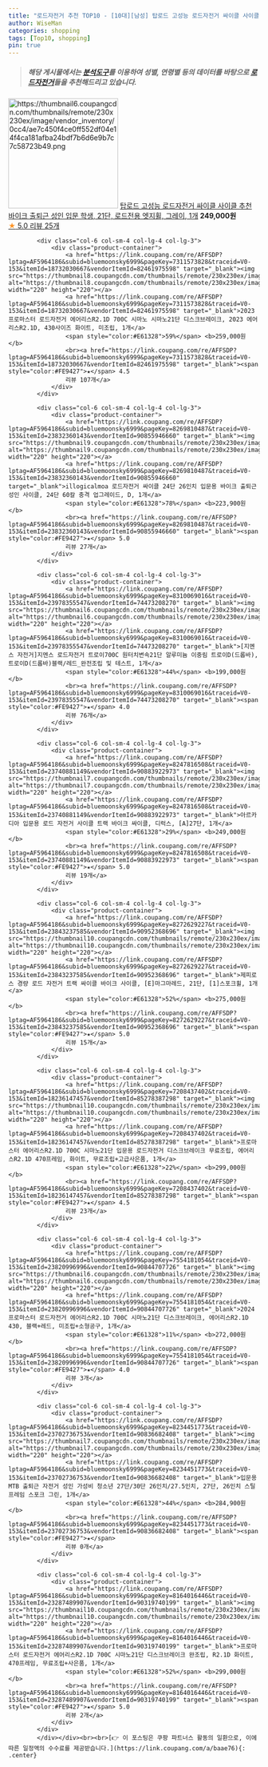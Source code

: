 ```yaml
---
title: "로드자전거 추천 TOP10 - [10대][남성] 탑로드 고성능 로드자전거 싸이클 사이클 추천 바이크 출퇴근 성인 입문 학생, 21단, 로드전용 엣지휠, 그레이, 1개"
author: WiseMan
categories: shopping
tags: [Top10, shopping]
pin: true
---
```


> ##### 해당 게시물에서는 [**분석도구**](https://itemscout.io/)를 이용하여 **성별**, **연령별** 등의 데이터를 바탕으로 [**로드자전거**](https://link.coupang.com/a/baae76)들을 추천해드리고 있습니다.
<div class="container"><div class="row">
            <div class="col-6 col-sm-4 col-lg-4 col-lg-3">
                <div class="product-container">
                    <a href="https://link.coupang.com/re/AFFSDP?lptag=AF5964186&subid=bluemoonsky6999&pageKey=8293211441&traceid=V0-153&itemId=23926979958&vendorItemId=90949152746" target="_blank"><img src="https://thumbnail6.coupangcdn.com/thumbnails/remote/230x230ex/image/vendor_inventory/0cc4/ae7c450f4ce0ff552df04e14f4ca181afba24bdf7b6d6e9b7c7c58723b49.png" alt="https://thumbnail6.coupangcdn.com/thumbnails/remote/230x230ex/image/vendor_inventory/0cc4/ae7c450f4ce0ff552df04e14f4ca181afba24bdf7b6d6e9b7c7c58723b49.png" width="220" height="220"></a>
                    <a href="https://link.coupang.com/re/AFFSDP?lptag=AF5964186&subid=bluemoonsky6999&pageKey=8293211441&traceid=V0-153&itemId=23926979958&vendorItemId=90949152746" target="_blank">탑로드 고성능 로드자전거 싸이클 사이클 추천 바이크 출퇴근 성인 입문 학생, 21단, 로드전용 엣지휠, 그레이, 1개</a>
                    <span style="color:#E61328"></span> <b>249,000원</b>
                    <br><a href="https://link.coupang.com/re/AFFSDP?lptag=AF5964186&subid=bluemoonsky6999&pageKey=8293211441&traceid=V0-153&itemId=23926979958&vendorItemId=90949152746" target="_blank"><span style="color:#FE9427">★</span> 5.0
                    리뷰 25개</a>
                </div>
            </div>
            
            <div class="col-6 col-sm-4 col-lg-4 col-lg-3">
                <div class="product-container">
                    <a href="https://link.coupang.com/re/AFFSDP?lptag=AF5964186&subid=bluemoonsky6999&pageKey=7311573828&traceid=V0-153&itemId=18732030667&vendorItemId=82461975598" target="_blank"><img src="https://thumbnail8.coupangcdn.com/thumbnails/remote/230x230ex/image/vendor_inventory/cced/53c5f8ef2d56983d89d969f4b0f43f44cfd1799841c2070e3e28b5d2067b.jpg" alt="https://thumbnail8.coupangcdn.com/thumbnails/remote/230x230ex/image/vendor_inventory/cced/53c5f8ef2d56983d89d969f4b0f43f44cfd1799841c2070e3e28b5d2067b.jpg" width="220" height="220"></a>
                    <a href="https://link.coupang.com/re/AFFSDP?lptag=AF5964186&subid=bluemoonsky6999&pageKey=7311573828&traceid=V0-153&itemId=18732030667&vendorItemId=82461975598" target="_blank">2023 프로마스터 로드자전거 에어리스R2.1D 700C 시마노 시마노21단 디스크브레이크, 2023 에어리스R2.1D, 430사이즈 화이트, 미조립, 1개</a>
                    <span style="color:#E61328">59%</span> <b>259,000원</b>
                    <br><a href="https://link.coupang.com/re/AFFSDP?lptag=AF5964186&subid=bluemoonsky6999&pageKey=7311573828&traceid=V0-153&itemId=18732030667&vendorItemId=82461975598" target="_blank"><span style="color:#FE9427">★</span> 4.5
                    리뷰 107개</a>
                </div>
            </div>
            
            <div class="col-6 col-sm-4 col-lg-4 col-lg-3">
                <div class="product-container">
                    <a href="https://link.coupang.com/re/AFFSDP?lptag=AF5964186&subid=bluemoonsky6999&pageKey=8269810487&traceid=V0-153&itemId=23832360143&vendorItemId=90855946660" target="_blank"><img src="https://thumbnail9.coupangcdn.com/thumbnails/remote/230x230ex/image/vendor_inventory/5994/e3d560405ec6bc23db0336cc2a5ae96c45cf7c1e2ac195a57b0fb2a041ff.png" alt="https://thumbnail9.coupangcdn.com/thumbnails/remote/230x230ex/image/vendor_inventory/5994/e3d560405ec6bc23db0336cc2a5ae96c45cf7c1e2ac195a57b0fb2a041ff.png" width="220" height="220"></a>
                    <a href="https://link.coupang.com/re/AFFSDP?lptag=AF5964186&subid=bluemoonsky6999&pageKey=8269810487&traceid=V0-153&itemId=23832360143&vendorItemId=90855946660" target="_blank">illogicalmoa 로드자전거 싸이클 24단 26인치 입문용 바이크 출퇴근 성인 사이클, 24단 60칼 충격 업그레이드, D, 1개</a>
                    <span style="color:#E61328">78%</span> <b>223,900원</b>
                    <br><a href="https://link.coupang.com/re/AFFSDP?lptag=AF5964186&subid=bluemoonsky6999&pageKey=8269810487&traceid=V0-153&itemId=23832360143&vendorItemId=90855946660" target="_blank"><span style="color:#FE9427">★</span> 5.0
                    리뷰 27개</a>
                </div>
            </div>
            
            <div class="col-6 col-sm-4 col-lg-4 col-lg-3">
                <div class="product-container">
                    <a href="https://link.coupang.com/re/AFFSDP?lptag=AF5964186&subid=bluemoonsky6999&pageKey=8310069016&traceid=V0-153&itemId=23978355547&vendorItemId=74473208270" target="_blank"><img src="https://thumbnail6.coupangcdn.com/thumbnails/remote/230x230ex/image/vendor_inventory/accd/88d4e86834fdf3f0083d90f2735391441faac7756f9d638db92fbf479c74.jpg" alt="https://thumbnail6.coupangcdn.com/thumbnails/remote/230x230ex/image/vendor_inventory/accd/88d4e86834fdf3f0083d90f2735391441faac7756f9d638db92fbf479c74.jpg" width="220" height="220"></a>
                    <a href="https://link.coupang.com/re/AFFSDP?lptag=AF5964186&subid=bluemoonsky6999&pageKey=8310069016&traceid=V0-153&itemId=23978355547&vendorItemId=74473208270" target="_blank">[지멘스 자전거]지멘스 로드자전거 트로이700C 원터치변속21단 알루미늄 이중림 트로이D(드롭바), 트로이D(드롭바)블랙/레드_완전조립 및 테스트, 1개</a>
                    <span style="color:#E61328">44%</span> <b>199,000원</b>
                    <br><a href="https://link.coupang.com/re/AFFSDP?lptag=AF5964186&subid=bluemoonsky6999&pageKey=8310069016&traceid=V0-153&itemId=23978355547&vendorItemId=74473208270" target="_blank"><span style="color:#FE9427">★</span> 4.0
                    리뷰 76개</a>
                </div>
            </div>
            
            <div class="col-6 col-sm-4 col-lg-4 col-lg-3">
                <div class="product-container">
                    <a href="https://link.coupang.com/re/AFFSDP?lptag=AF5964186&subid=bluemoonsky6999&pageKey=8247816508&traceid=V0-153&itemId=23740881149&vendorItemId=90883922973" target="_blank"><img src="https://thumbnail7.coupangcdn.com/thumbnails/remote/230x230ex/image/vendor_inventory/c270/7d4d780277cdeab3fce3c034b8da4a7abefe1515cf05dbc346b5ff1c6c14.png" alt="https://thumbnail7.coupangcdn.com/thumbnails/remote/230x230ex/image/vendor_inventory/c270/7d4d780277cdeab3fce3c034b8da4a7abefe1515cf05dbc346b5ff1c6c14.png" width="220" height="220"></a>
                    <a href="https://link.coupang.com/re/AFFSDP?lptag=AF5964186&subid=bluemoonsky6999&pageKey=8247816508&traceid=V0-153&itemId=23740881149&vendorItemId=90883922973" target="_blank">아르카디아 입문용 로드 자전거 사이클 트랙 바이크 싸이클, 디럭스, [A]27단, 1개</a>
                    <span style="color:#E61328">29%</span> <b>249,000원</b>
                    <br><a href="https://link.coupang.com/re/AFFSDP?lptag=AF5964186&subid=bluemoonsky6999&pageKey=8247816508&traceid=V0-153&itemId=23740881149&vendorItemId=90883922973" target="_blank"><span style="color:#FE9427">★</span> 5.0
                    리뷰 19개</a>
                </div>
            </div>
            
            <div class="col-6 col-sm-4 col-lg-4 col-lg-3">
                <div class="product-container">
                    <a href="https://link.coupang.com/re/AFFSDP?lptag=AF5964186&subid=bluemoonsky6999&pageKey=8272629227&traceid=V0-153&itemId=23843237585&vendorItemId=90952368696" target="_blank"><img src="https://thumbnail10.coupangcdn.com/thumbnails/remote/230x230ex/image/vendor_inventory/6dfc/497b12176511b3744525ec12326100ab1c52adc065c01b65a5c252c6eb46.png" alt="https://thumbnail10.coupangcdn.com/thumbnails/remote/230x230ex/image/vendor_inventory/6dfc/497b12176511b3744525ec12326100ab1c52adc065c01b65a5c252c6eb46.png" width="220" height="220"></a>
                    <a href="https://link.coupang.com/re/AFFSDP?lptag=AF5964186&subid=bluemoonsky6999&pageKey=8272629227&traceid=V0-153&itemId=23843237585&vendorItemId=90952368696" target="_blank">제피로스 경량 로드 자전거 트랙 싸이클 바이크 사이클, [E]마그마레드, 21단, [1]스포크휠, 1개</a>
                    <span style="color:#E61328">52%</span> <b>275,000원</b>
                    <br><a href="https://link.coupang.com/re/AFFSDP?lptag=AF5964186&subid=bluemoonsky6999&pageKey=8272629227&traceid=V0-153&itemId=23843237585&vendorItemId=90952368696" target="_blank"><span style="color:#FE9427">★</span> 5.0
                    리뷰 15개</a>
                </div>
            </div>
            
            <div class="col-6 col-sm-4 col-lg-4 col-lg-3">
                <div class="product-container">
                    <a href="https://link.coupang.com/re/AFFSDP?lptag=AF5964186&subid=bluemoonsky6999&pageKey=7208437402&traceid=V0-153&itemId=18236147457&vendorItemId=85278387298" target="_blank"><img src="https://thumbnail10.coupangcdn.com/thumbnails/remote/230x230ex/image/vendor_inventory/ec8c/0942f88efd93c5aa7f0edbd46bb7cb9eaab8568bc5202335b9c8304f5785.png" alt="https://thumbnail10.coupangcdn.com/thumbnails/remote/230x230ex/image/vendor_inventory/ec8c/0942f88efd93c5aa7f0edbd46bb7cb9eaab8568bc5202335b9c8304f5785.png" width="220" height="220"></a>
                    <a href="https://link.coupang.com/re/AFFSDP?lptag=AF5964186&subid=bluemoonsky6999&pageKey=7208437402&traceid=V0-153&itemId=18236147457&vendorItemId=85278387298" target="_blank">프로마스터 에어리스R2.1D 700C 시마노21단 입문용 로드자전거 디스크브레이크 무료조립, 에어리스R2.1D 470프레임, 화이트, 무료조립+고급사은품, 1개</a>
                    <span style="color:#E61328">22%</span> <b>299,000원</b>
                    <br><a href="https://link.coupang.com/re/AFFSDP?lptag=AF5964186&subid=bluemoonsky6999&pageKey=7208437402&traceid=V0-153&itemId=18236147457&vendorItemId=85278387298" target="_blank"><span style="color:#FE9427">★</span> 4.5
                    리뷰 23개</a>
                </div>
            </div>
            
            <div class="col-6 col-sm-4 col-lg-4 col-lg-3">
                <div class="product-container">
                    <a href="https://link.coupang.com/re/AFFSDP?lptag=AF5964186&subid=bluemoonsky6999&pageKey=7554181054&traceid=V0-153&itemId=23820996996&vendorItemId=90844707726" target="_blank"><img src="https://thumbnail6.coupangcdn.com/thumbnails/remote/230x230ex/image/vendor_inventory/adbf/600c4dc0fadcbde8f44746e1365553d55398e43819f9e0536eb493474052.jpg" alt="https://thumbnail6.coupangcdn.com/thumbnails/remote/230x230ex/image/vendor_inventory/adbf/600c4dc0fadcbde8f44746e1365553d55398e43819f9e0536eb493474052.jpg" width="220" height="220"></a>
                    <a href="https://link.coupang.com/re/AFFSDP?lptag=AF5964186&subid=bluemoonsky6999&pageKey=7554181054&traceid=V0-153&itemId=23820996996&vendorItemId=90844707726" target="_blank">2024 프로마스터 로드자전거 에어리스R2.1D 700C 시마노21단 디스크브레이크, 에어리스R2.1D 430, 블랙+레드, 미조립+소형공구, 1개</a>
                    <span style="color:#E61328">11%</span> <b>272,000원</b>
                    <br><a href="https://link.coupang.com/re/AFFSDP?lptag=AF5964186&subid=bluemoonsky6999&pageKey=7554181054&traceid=V0-153&itemId=23820996996&vendorItemId=90844707726" target="_blank"><span style="color:#FE9427">★</span> 4.0
                    리뷰 3개</a>
                </div>
            </div>
            
            <div class="col-6 col-sm-4 col-lg-4 col-lg-3">
                <div class="product-container">
                    <a href="https://link.coupang.com/re/AFFSDP?lptag=AF5964186&subid=bluemoonsky6999&pageKey=8234451773&traceid=V0-153&itemId=23702736753&vendorItemId=90836682408" target="_blank"><img src="https://thumbnail7.coupangcdn.com/thumbnails/remote/230x230ex/image/vendor_inventory/d126/d72b2fd371aa90bcfd66d3963fafbd8121ac2d0c9b1373d0df8fb199203a.jpg" alt="https://thumbnail7.coupangcdn.com/thumbnails/remote/230x230ex/image/vendor_inventory/d126/d72b2fd371aa90bcfd66d3963fafbd8121ac2d0c9b1373d0df8fb199203a.jpg" width="220" height="220"></a>
                    <a href="https://link.coupang.com/re/AFFSDP?lptag=AF5964186&subid=bluemoonsky6999&pageKey=8234451773&traceid=V0-153&itemId=23702736753&vendorItemId=90836682408" target="_blank">입문용 MTB 출퇴근 자전거 성인 가성비 청소년 27단/30단 26인치/27.5인치, 27단, 26인치 스틸 프레임 스포크 그린, 1개</a>
                    <span style="color:#E61328">44%</span> <b>284,900원</b>
                    <br><a href="https://link.coupang.com/re/AFFSDP?lptag=AF5964186&subid=bluemoonsky6999&pageKey=8234451773&traceid=V0-153&itemId=23702736753&vendorItemId=90836682408" target="_blank"><span style="color:#FE9427">★</span> 
                    리뷰 0개</a>
                </div>
            </div>
            
            <div class="col-6 col-sm-4 col-lg-4 col-lg-3">
                <div class="product-container">
                    <a href="https://link.coupang.com/re/AFFSDP?lptag=AF5964186&subid=bluemoonsky6999&pageKey=8164016446&traceid=V0-153&itemId=23287489907&vendorItemId=90319740199" target="_blank"><img src="https://thumbnail10.coupangcdn.com/thumbnails/remote/230x230ex/image/vendor_inventory/a69b/470d70b7dd544f1d046dfe2f6663e40dc9c3717d42971393e1ec7a5cdd4e.png" alt="https://thumbnail10.coupangcdn.com/thumbnails/remote/230x230ex/image/vendor_inventory/a69b/470d70b7dd544f1d046dfe2f6663e40dc9c3717d42971393e1ec7a5cdd4e.png" width="220" height="220"></a>
                    <a href="https://link.coupang.com/re/AFFSDP?lptag=AF5964186&subid=bluemoonsky6999&pageKey=8164016446&traceid=V0-153&itemId=23287489907&vendorItemId=90319740199" target="_blank">프로마스터 로드자전거 에어리스R2.1D 700C 시마노21단 디스크브레이크 완조립, R2.1D 화이트, 470프레임, 무료조립+사은품, 1개</a>
                    <span style="color:#E61328">52%</span> <b>299,000원</b>
                    <br><a href="https://link.coupang.com/re/AFFSDP?lptag=AF5964186&subid=bluemoonsky6999&pageKey=8164016446&traceid=V0-153&itemId=23287489907&vendorItemId=90319740199" target="_blank"><span style="color:#FE9427">★</span> 5.0
                    리뷰 2개</a>
                </div>
            </div>
            </div></div><br><br>[👉 이 포스팅은 쿠팡 파트너스 활동의 일환으로, 이에 따른 일정액의 수수료를 제공받습니다.](https://link.coupang.com/a/baae76){: .center}
